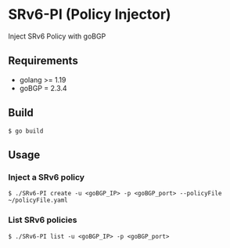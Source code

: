 # SRv6-PI (Policy Injector)

Inject SRv6 Policy with goBGP

## Requirements

 - golang >= 1.19
 - goBGP = 2.3.4

 ## Build
 
    $ go build

## Usage

### Inject a SRv6 policy

    $ ./SRv6-PI create -u <goBGP_IP> -p <goBGP_port> --policyFile ~/policyFile.yaml

### List SRv6 policies

    $ ./SRv6-PI list -u <goBGP_IP> -p <goBGP_port>



